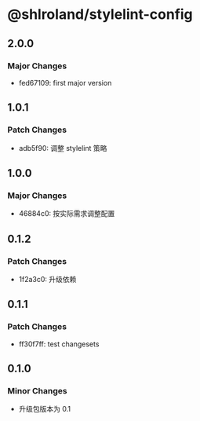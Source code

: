 # @shlroland/stylelint-config

## 2.0.0

### Major Changes

- fed67109: first major version

## 1.0.1

### Patch Changes

- adb5f90: 调整 stylelint 策略

## 1.0.0

### Major Changes

- 46884c0: 按实际需求调整配置

## 0.1.2

### Patch Changes

- 1f2a3c0: 升级依赖

## 0.1.1

### Patch Changes

- ff30f7ff: test changesets

## 0.1.0

### Minor Changes

- 升级包版本为 0.1
